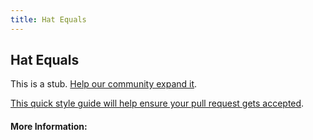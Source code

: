 ```yaml
---
title: Hat Equals
---
```


## Hat Equals

This is a stub. [Help our community expand it](https://github.com/freeCodeCamp/guide-articles/tree/master/articles/CSS/Selectors/Attribute/Hat-Equals/index.md).

[This quick style guide will help ensure your pull request gets accepted](https://github.com/freeCodeCamp/guide-articles/blob/master/README.md).

<!-- The article goes here, in GitHub-flavored Markdown. Feel free to add YouTube videos, images, and CodePen/JSBin embeds  -->

#### More Information:
<!-- Please add any articles you think might be helpful to read before writing the article -->


